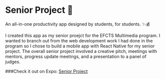 # Senior Project  🚀

An all-in-one productivity app designed by students, for students. ✨💰

I created this app as my senior proejct for the EFCTS Multimedia program. I wanted to branch out from the web development work I had done in the program so I chose to build a mobile app with React Native for my senior project. The overall senior project involved a creative pitch, meetings with mentors, progress update meetings, and a presentation to a panel of judges. 

###Check it out on Expo:
[Senior Project](https://exp.host/@garrett-c714/senior-project)
